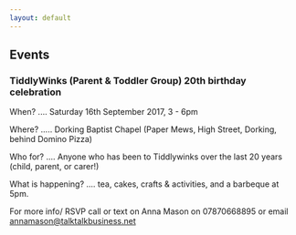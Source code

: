 ```yaml
---
layout: default
---
```


## Events

### **TiddlyWinks (Parent & Toddler Group)  20th birthday celebration**
When? .... Saturday 16th September 2017,  3 - 6pm

Where? ..... Dorking Baptist Chapel (Paper Mews, High Street, Dorking, behind Domino Pizza)

Who for? .... Anyone who has been to Tiddlywinks over the last 20 years (child, parent, or carer!)

What is happening? .... tea, cakes, crafts & activities, and a barbeque at 5pm.

For more info/ RSVP call or text on Anna Mason on 07870668895 or email annamason@talktalkbusiness.net

